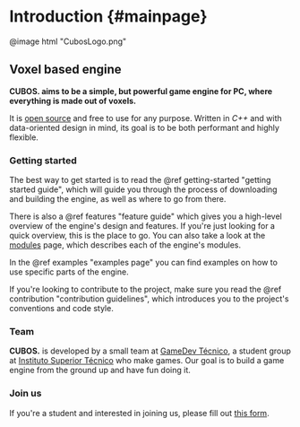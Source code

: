 # Introduction {#mainpage}

@image html "CubosLogo.png"

## Voxel based engine

**CUBOS. aims to be a simple, but powerful game engine for PC, where**
**everything is made out of voxels.**

It is [open source](https://github.com/GameDevTecnico/cubos) and free to use
for any purpose. Written in *C++* and with data-oriented design in mind, its
goal is to be both performant and highly flexible.

### Getting started

The best way to get started is to read the @ref getting-started
"getting started guide", which will guide you through the process of
downloading and building the engine, as well as where to go from there.

There is also a @ref features "feature guide" which gives you a high-level
overview of the engine's design and features. If you're just looking for a
quick overview, this is the place to go. You can also take a look at the
[modules](modules.html) page, which describes each of the engine's modules.

In the @ref examples "examples page" you can find examples on how to use
specific parts of the engine.

If you're looking to contribute to the project, make sure you read the 
@ref contribution "contribution guidelines", which introduces you to the
project's conventions and code style.

### Team

**CUBOS.** is developed by a small team at
[GameDev Técnico](https://www.instagram.com/gamedevtecnico/), a student group
at [Instituto Superior Técnico](https://tecnico.ulisboa.pt/) who make games.
Our goal is to build a game engine from the ground up and have fun doing it.

### Join us

If you're a student and interested in joining us, please fill out
[this form](https://forms.gle/A7ChMqC2qN9tHo6j8).
